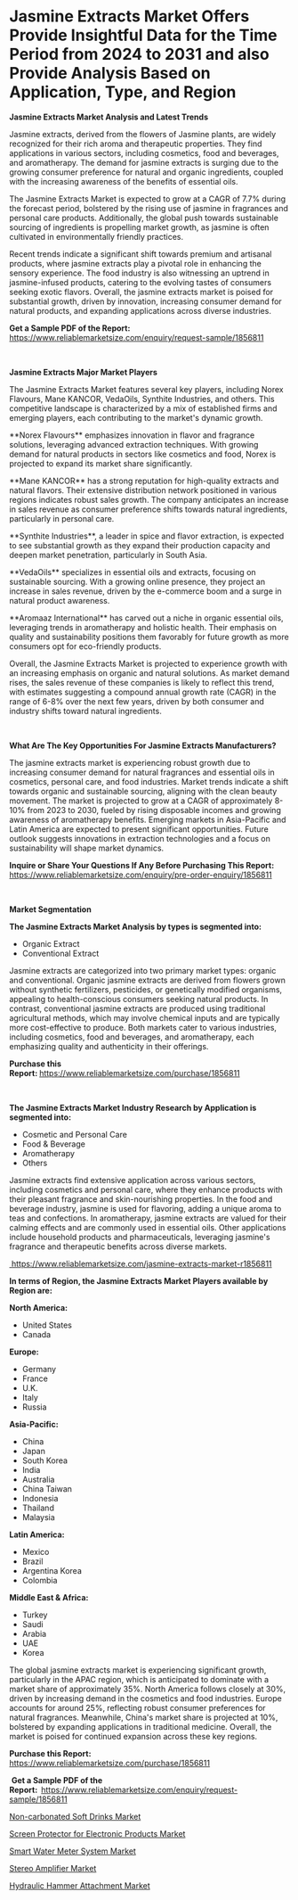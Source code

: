 <p><h1>Jasmine Extracts Market Offers Provide Insightful Data for the Time Period from 2024 to 2031 and also Provide Analysis Based on Application, Type, and Region</h1></p><p><strong>Jasmine Extracts Market Analysis and Latest Trends</strong></p>
<p><p>Jasmine extracts, derived from the flowers of Jasmine plants, are widely recognized for their rich aroma and therapeutic properties. They find applications in various sectors, including cosmetics, food and beverages, and aromatherapy. The demand for jasmine extracts is surging due to the growing consumer preference for natural and organic ingredients, coupled with the increasing awareness of the benefits of essential oils.</p><p>The Jasmine Extracts Market is expected to grow at a CAGR of 7.7% during the forecast period, bolstered by the rising use of jasmine in fragrances and personal care products. Additionally, the global push towards sustainable sourcing of ingredients is propelling market growth, as jasmine is often cultivated in environmentally friendly practices. </p><p>Recent trends indicate a significant shift towards premium and artisanal products, where jasmine extracts play a pivotal role in enhancing the sensory experience. The food industry is also witnessing an uptrend in jasmine-infused products, catering to the evolving tastes of consumers seeking exotic flavors. Overall, the jasmine extracts market is poised for substantial growth, driven by innovation, increasing consumer demand for natural products, and expanding applications across diverse industries.</p></p>
<p><strong>Get a Sample PDF of the Report:&nbsp;</strong> <a href="https://www.reliablemarketsize.com/enquiry/request-sample/1856811?utm_campaign=1133&utm_medium=2&utm_source=Github&utm_content=ia&utm_term=20102024&utm_id=jasmine-extracts">https://www.reliablemarketsize.com/enquiry/request-sample/1856811</a></p>
<p>&nbsp;</p>
<p><strong>Jasmine Extracts Major Market Players</strong></p>
<p><p>The Jasmine Extracts Market features several key players, including Norex Flavours, Mane KANCOR, VedaOils, Synthite Industries, and others. This competitive landscape is characterized by a mix of established firms and emerging players, each contributing to the market's dynamic growth.</p><p>**Norex Flavours** emphasizes innovation in flavor and fragrance solutions, leveraging advanced extraction techniques. With growing demand for natural products in sectors like cosmetics and food, Norex is projected to expand its market share significantly.</p><p>**Mane KANCOR** has a strong reputation for high-quality extracts and natural flavors. Their extensive distribution network positioned in various regions indicates robust sales growth. The company anticipates an increase in sales revenue as consumer preference shifts towards natural ingredients, particularly in personal care.</p><p>**Synthite Industries**, a leader in spice and flavor extraction, is expected to see substantial growth as they expand their production capacity and deepen market penetration, particularly in South Asia.</p><p>**VedaOils** specializes in essential oils and extracts, focusing on sustainable sourcing. With a growing online presence, they project an increase in sales revenue, driven by the e-commerce boom and a surge in natural product awareness.</p><p>**Aromaaz International** has carved out a niche in organic essential oils, leveraging trends in aromatherapy and holistic health. Their emphasis on quality and sustainability positions them favorably for future growth as more consumers opt for eco-friendly products.</p><p>Overall, the Jasmine Extracts Market is projected to experience growth with an increasing emphasis on organic and natural solutions. As market demand rises, the sales revenue of these companies is likely to reflect this trend, with estimates suggesting a compound annual growth rate (CAGR) in the range of 6-8% over the next few years, driven by both consumer and industry shifts toward natural ingredients.</p></p>
<p>&nbsp;</p>
<p><strong>What Are The Key Opportunities For Jasmine Extracts Manufacturers?</strong></p>
<p><p>The jasmine extracts market is experiencing robust growth due to increasing consumer demand for natural fragrances and essential oils in cosmetics, personal care, and food industries. Market trends indicate a shift towards organic and sustainable sourcing, aligning with the clean beauty movement. The market is projected to grow at a CAGR of approximately 8-10% from 2023 to 2030, fueled by rising disposable incomes and growing awareness of aromatherapy benefits. Emerging markets in Asia-Pacific and Latin America are expected to present significant opportunities. Future outlook suggests innovations in extraction technologies and a focus on sustainability will shape market dynamics.</p></p>
<p><strong>Inquire or Share Your Questions If Any Before Purchasing This Report:</strong> <a href="https://www.reliablemarketsize.com/enquiry/pre-order-enquiry/1856811?utm_campaign=1133&utm_medium=2&utm_source=Github&utm_content=ia&utm_term=20102024&utm_id=jasmine-extracts">https://www.reliablemarketsize.com/enquiry/pre-order-enquiry/1856811</a></p>
<p>&nbsp;</p>
<p><strong>Market Segmentation</strong></p>
<p><strong>The Jasmine Extracts Market Analysis by types is segmented into:</strong></p>
<p><ul><li>Organic Extract</li><li>Conventional Extract</li></ul></p>
<p><p>Jasmine extracts are categorized into two primary market types: organic and conventional. Organic jasmine extracts are derived from flowers grown without synthetic fertilizers, pesticides, or genetically modified organisms, appealing to health-conscious consumers seeking natural products. In contrast, conventional jasmine extracts are produced using traditional agricultural methods, which may involve chemical inputs and are typically more cost-effective to produce. Both markets cater to various industries, including cosmetics, food and beverages, and aromatherapy, each emphasizing quality and authenticity in their offerings.</p></p>
<p><strong>Purchase this Report:&nbsp;</strong><a href="https://www.reliablemarketsize.com/purchase/1856811?utm_campaign=1133&utm_medium=2&utm_source=Github&utm_content=ia&utm_term=20102024&utm_id=jasmine-extracts">https://www.reliablemarketsize.com/purchase/1856811</a></p>
<p>&nbsp;</p>
<p><strong>The Jasmine Extracts Market Industry Research by Application is segmented into:</strong></p>
<p><ul><li>Cosmetic and Personal Care</li><li>Food & Beverage</li><li>Aromatherapy</li><li>Others</li></ul></p>
<p><p>Jasmine extracts find extensive application across various sectors, including cosmetics and personal care, where they enhance products with their pleasant fragrance and skin-nourishing properties. In the food and beverage industry, jasmine is used for flavoring, adding a unique aroma to teas and confections. In aromatherapy, jasmine extracts are valued for their calming effects and are commonly used in essential oils. Other applications include household products and pharmaceuticals, leveraging jasmine's fragrance and therapeutic benefits across diverse markets.</p></p>
<p><a href="https://www.reliablemarketsize.com/jasmine-extracts-market-r1856811?utm_campaign=1133&utm_medium=2&utm_source=Github&utm_content=ia&utm_term=20102024&utm_id=jasmine-extracts">&nbsp;https://www.reliablemarketsize.com/jasmine-extracts-market-r1856811</a></p>
<p><strong>In terms of Region, the Jasmine Extracts Market Players available by Region are:</strong></p>
<p>
    <p> <strong> North America: </strong>
        <ul>
            <li>United States</li>
            <li>Canada</li>
        </ul>
        </p> 
    <p> <strong> Europe: </strong>
        <ul>
            <li>Germany</li>
            <li>France</li>
            <li>U.K.</li>
            <li>Italy</li>
            <li>Russia</li>
        </ul>
        </p> 
    <p> <strong> Asia-Pacific: </strong>
        <ul>
            <li>China</li>
            <li>Japan</li>
            <li>South Korea</li>
            <li>India</li>
            <li>Australia</li>
            <li>China Taiwan</li>
            <li>Indonesia</li>
            <li>Thailand</li>
            <li>Malaysia</li>
        </ul>
        </p> 
    <p> <strong> Latin America: </strong>
        <ul>
            <li>Mexico</li>
            <li>Brazil</li>
            <li>Argentina Korea</li>
            <li>Colombia</li>
        </ul>
        </p> 
    <p> <strong> Middle East & Africa: </strong>
        <ul>
            <li>Turkey</li>
            <li>Saudi</li>
            <li>Arabia</li>
            <li>UAE</li>
            <li>Korea</li>
        </ul>
    </p>
    </p>
<p><p>The global jasmine extracts market is experiencing significant growth, particularly in the APAC region, which is anticipated to dominate with a market share of approximately 35%. North America follows closely at 30%, driven by increasing demand in the cosmetics and food industries. Europe accounts for around 25%, reflecting robust consumer preferences for natural fragrances. Meanwhile, China's market share is projected at 10%, bolstered by expanding applications in traditional medicine. Overall, the market is poised for continued expansion across these key regions.</p></p>
<p><strong>Purchase this Report: </strong><a href="https://www.reliablemarketsize.com/purchase/1856811?utm_campaign=1133&utm_medium=2&utm_source=Github&utm_content=ia&utm_term=20102024&utm_id=jasmine-extracts">https://www.reliablemarketsize.com/purchase/1856811</a></p>
<p>&nbsp;<strong>Get a Sample PDF of the Report:&nbsp;&nbsp;</strong><a href="https://www.reliablemarketsize.com/enquiry/request-sample/1856811?utm_campaign=1133&utm_medium=2&utm_source=Github&utm_content=ia&utm_term=20102024&utm_id=jasmine-extracts">https://www.reliablemarketsize.com/enquiry/request-sample/1856811</a></p>
<p><strong></strong></p>
<p><p><a href="https://github.com/timsngal/Market-Research-Report-List-1/blob/main/non-carbonated-soft-drinks-market.md?utm_campaign=1133&utm_medium=2&utm_source=Github&utm_content=ia&utm_term=20102024&utm_id=jasmine-extracts">Non-carbonated Soft Drinks Market</a></p><p><a href="https://github.com/tiesharivmasaya/Market-Research-Report-List-1/blob/main/screen-protector-for-electronic-products-market.md?utm_campaign=1133&utm_medium=2&utm_source=Github&utm_content=ia&utm_term=20102024&utm_id=jasmine-extracts">Screen Protector for Electronic Products Market</a></p><p><a href="https://issuu.com/reportprime-2/docs/smart-water-meter-system-market-siz_88c597b700c093?utm_campaign=1133&utm_medium=2&utm_source=Github&utm_content=ia&utm_term=20102024&utm_id=jasmine-extracts">Smart Water Meter System Market</a></p><p><a href="https://www.linkedin.com/pulse/decoding-stereo-amplifier-industry-dynamics-strategic-imperatives-ky5se?utm_campaign=1133&utm_medium=2&utm_source=Github&utm_content=ia&utm_term=20102024&utm_id=jasmine-extracts">Stereo Amplifier Market</a></p><p><a href="https://issuu.com/reportprime-2/docs/hydraulic-hammer-attachment-market-_2ec57a51cd2123?utm_campaign=1133&utm_medium=2&utm_source=Github&utm_content=ia&utm_term=20102024&utm_id=jasmine-extracts">Hydraulic Hammer Attachment Market</a></p></p>
